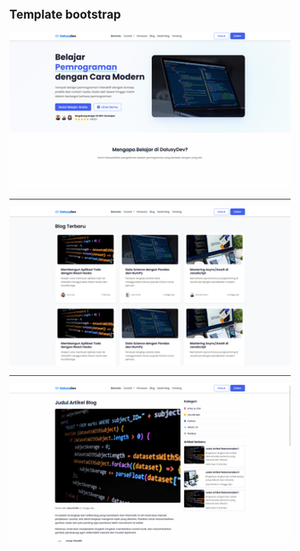 ## Template bootstrap

<p align="center">
<img src="https://github.com/syaifulkiara/dalusy-dev-template/blob/master/home.png">
  <hr>
<img src="https://github.com/syaifulkiara/dalusy-dev-template/blob/master/blog.png">
  <hr>
<img src="https://github.com/syaifulkiara/dalusy-dev-template/blob/master/detail-blog.png">
</p>
